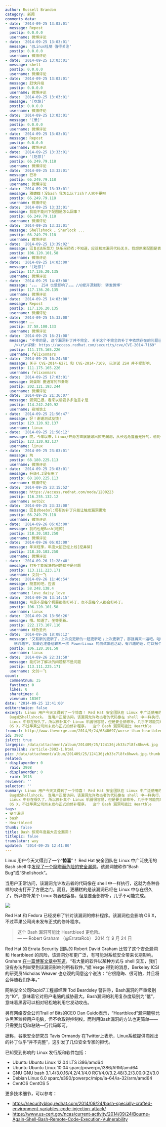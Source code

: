 ```yaml
---
author: Russell Brandom
category: 新闻
comments_data:
- date: '2014-09-25 13:03:01'
  message: Repost
  postip: 0.0.0.0
  username: 微博评论
- date: '2014-09-25 13:03:01'
  message: '@Linux杜朋 值得关注'
  postip: 0.0.0.0
  username: 微博评论
- date: '2014-09-25 13:03:01'
  message: shell
  postip: 0.0.0.0
  username: 微博评论
- date: '2014-09-25 13:03:01'
  message: 赶快升级
  postip: 0.0.0.0
  username: 微博评论
- date: '2014-09-25 13:03:01'
  message: '[吃惊]'
  postip: 0.0.0.0
  username: 微博评论
- date: '2014-09-25 13:03:01'
  message: '[晕]'
  postip: 0.0.0.0
  username: 微博评论
- date: '2014-09-25 13:03:01'
  message: Repost
  postip: 0.0.0.0
  username: 微博评论
- date: '2014-09-25 13:33:01'
  message: '[吃惊]'
  postip: 66.249.79.118
  username: 微博评论
- date: '2014-09-25 13:33:01'
  message: 已补
  postip: 66.249.79.118
  username: 微博评论
- date: '2014-09-25 13:33:01'
  message: 雅蠛蝶！没bash 我怎么玩？zsh？人家不要啦
  postip: 66.249.79.118
  username: 微博评论
- date: '2014-09-25 13:33:01'
  message: 我能不能问下配图是怎么回事？
  postip: 66.249.79.118
  username: 微博评论
- date: '2014-09-25 13:33:01'
  message: Shellshock , Sherlock ...
  postip: 66.249.79.118
  username: 微博评论
- date: '2014-09-25 13:39:02'
  message: 回复@法系菜刀_快乐采药农:不知道，应该和本漏洞代码无关，我想原来配图是表示漏洞是代码上的问题。具体漏洞细节还是得去看 CVE
  postip: 106.120.101.58
  username: 微博评论
- date: '2014-09-25 14:03:00'
  message: '[吃惊]'
  postip: 117.136.20.135
  username: 微博评论
- date: '2014-09-25 14:03:00'
  message: '。。。 ZSH 也受影响了。。。//@爱开源魅影: 转发微博'
  postip: 117.136.20.135
  username: 微博评论
- date: '2014-09-25 14:03:00'
  message: Repost
  postip: 117.136.20.135
  username: 微博评论
- date: '2014-09-25 15:33:00'
  message: ……
  postip: 37.58.100.133
  username: 微博评论
- date: '2014-09-25 16:21:08'
  message: "不幸的是, 这个漏洞补丁并不完全. 关于这个不完全的补丁中依然存在的问题已经发布了漏洞编号 CVE-2014-7169, 目前为止各大发行版均未修复.<br
    />\r\n详情: https://access.redhat.com/security/cve/CVE-2014-7169"
  postip: 111.175.165.226
  username: felixonmars
- date: '2014-09-25 16:24:50'
  message: 关于 CVE-2014-6271 和 CVE-2014-7169, 已测试 ZSH 并不受影响.
  postip: 111.175.165.226
  username: felixonmars
- date: '2014-09-25 17:03:01'
  message: 妈蛋啊 要通宵的节奏啊
  postip: 202.121.193.244
  username: 微博评论
- date: '2014-09-25 21:36:07'
  message: 漏洞已报，看来以后要多多注意才是
  postip: 114.242.249.92
  username: 夜域诡士
- date: '2014-09-25 21:56:47'
  message: 好！谢谢测试反馈！
  postip: 123.120.92.137
  username: linux
- date: '2014-09-25 21:58:12'
  message: 哎，今年以来，Linux/开源方面屡屡爆出惊天漏洞，从长远角度看是好的，说明使用的人多了，也有更多人重视了；但是从短期看，会打击一些人的信心。
  postip: 123.120.92.137
  username: linux
- date: '2014-09-25 23:03:01'
  message: 坑
  postip: 68.180.225.113
  username: 微博评论
- date: '2014-09-25 23:03:01'
  message: 升级4.3没有用了
  postip: 68.180.225.113
  username: 微博评论
- date: '2014-09-25 23:15:52'
  message: https://access.redhat.com/node/1200223
  postip: 116.255.132.12
  username: netb2c
- date: '2014-09-25 23:33:00'
  message: 回复@beebol:现有的补丁只能让触发漏洞更难
  postip: 66.249.79.118
  username: 微博评论
- date: '2014-09-26 06:03:00'
  message: 我的也是Bash[吃惊]
  postip: 218.30.103.250
  username: 微博评论
- date: '2014-09-26 06:03:00'
  message: 年末旺季，年度大招已经上线[挖鼻屎]
  postip: 218.30.103.250
  username: 微博评论
- date: '2014-09-26 11:28:48'
  message: 打补丁能解决的问题都不是问题
  postip: 113.111.223.171
  username: 文剑一飞
- date: '2014-09-26 11:46:54'
  message: 随意的吧，应该
  postip: 58.248.138.4
  username: love_daisy_love
- date: '2014-09-26 13:14:15'
  message: 可是不是每个机器都能打补丁，也不是每个人都会打补丁。
  postip: 106.120.101.58
  username: linux
- date: '2014-09-26 13:56:26'
  message: 哦。知道了。坐等更新。
  postip: 222.173.107.116
  username: 绿色圣光
- date: '2014-09-26 18:08:12'
  message: "又有新的更新了，上次没更新的一起更新吧；上次更新了，那就再来一遍吧。哈哈。<br />\r\n对了话说，你对 IBM 的 PowerLinux
    感兴趣不，我最近准备给联系一次 PowerLinux 的测试体验活动，有兴趣的话，可以报个名。"
  postip: 106.120.101.58
  username: linux
- date: '2014-09-26 22:31:50'
  message: 能打补丁解决的问题都不是问题
  postip: 113.111.225.171
  username: 文剑一飞
count:
  commentnum: 35
  favtimes: 0
  likes: 0
  sharetimes: 8
  viewnum: 18367
date: '2014-09-25 12:41:00'
editorchoice: false
excerpt: Linux 用户今天又得到了一个惊喜！ Red Hat 安全团队在 Linux 中广泛使用的 Bash shell 中发现了一个隐晦而危险的安全漏洞。该漏洞被称作Bash
  Bug或Shellshock。 当用户正常访问，该漏洞允许攻击者的代码像在 shell 中一样执行，这就为各种各样的攻击打开了方便之门。而且，更糟糕的是该漏洞已经在
  Linux 中存在很久了，所以修补某个 Linux 机器很容易，但是要全部修补，几乎不可能完成。  Red Hat 和 Fedora 已经发布了针对该漏洞的修补程序。该漏洞也会影响
  OS X，不过苹果公司尚未发布正式的修补程序。  这个 Bash 漏洞可能比 Heartble
fromurl: http://www.theverge.com/2014/9/24/6840697/worse-than-heartbleed-todays-bash-bug-could-be-breaking-security-for
id: 3902
islctt: true
largepic: /data/attachment/album/201409/25/124136jzh33c7l8fx8hwwk.jpg
permalink: /article-3902-1.html
pic: /data/attachment/album/201409/25/124136jzh33c7l8fx8hwwk.jpg.thumb.jpg
related:
- displayorder: 0
  raid: 3908
- displayorder: 0
  raid: 3918
reviewer: ''
selector: ''
summary: Linux 用户今天又得到了一个惊喜！ Red Hat 安全团队在 Linux 中广泛使用的 Bash shell 中发现了一个隐晦而危险的安全漏洞。该漏洞被称作Bash
  Bug或Shellshock。 当用户正常访问，该漏洞允许攻击者的代码像在 shell 中一样执行，这就为各种各样的攻击打开了方便之门。而且，更糟糕的是该漏洞已经在
  Linux 中存在很久了，所以修补某个 Linux 机器很容易，但是要全部修补，几乎不可能完成。  Red Hat 和 Fedora 已经发布了针对该漏洞的修补程序。该漏洞也会影响
  OS X，不过苹果公司尚未发布正式的修补程序。  这个 Bash 漏洞可能比 Heartble
tags:
- 安全漏洞
- bash
- Heartbleed
thumb: false
title: Bash 惊现年度最大安全漏洞！
titlepic: false
translator: wxy
updated: '2014-09-25 12:41:00'
---
```


Linux 用户今天又得到了一个“**惊喜**”！ Red Hat 安全团队在 Linux 中广泛使用的 Bash shell 中[发现了一个隐晦而危险的安全漏洞](https://securityblog.redhat.com/2014/09/24/bash-specially-crafted-environment-variables-code-injection-attack/)。该漏洞被称作“Bash Bug”或“Shellshock”。


当用户正常访问，该漏洞允许攻击者的代码像在 shell 中一样执行，这就为各种各样的攻击打开了方便之门。而且，更糟糕的是该漏洞已经在 Linux 中存在很久了，所以修补某个 Linux 机器很容易，但是要全部修补，几乎不可能完成。


![](/data/attachment/album/201409/25/124136jzh33c7l8fx8hwwk.jpg)


Red Hat 和 Fedora 已经发布了针对该漏洞的修补程序。该漏洞也会影响 OS X，不过苹果公司尚未发布正式的修补程序。



> 
> 这个 Bash 漏洞可能比 Heartbleed 更危险。  
> — — Robert Graham （@ErrataRob） 2014 年 9 月 24 日
> 
> 
> 


Red Hat 的 Errata Security 团队的 Robert David Graham 比较了这个安全漏洞和 Heartbleed 的风险，该漏洞分布更广泛，有可能对系统安全带来长期影响。Graham [在一篇博客文章中写道](http://blog.erratasec.com/2014/09/bash-bug-as-big-as-heartbleed.html#.VCM29StdXJF)，“有大量的软件以某种方式与 shell 交互，我们没有办法列举受到该漏洞影响的所有软件。”据 Verge 得到的消息，Berkeley ICSI 的研究员Nicholas Weaver 也悲观的同意这个说法：“它很隐晦、很可怕，并且将会伴随我们多年。”


网络安全公司Rapid7工程部经理 Tod Beardsley 警告称，Bash漏洞的严重级别为“10”，意味着它对用户电脑的威胁最大。Bash漏洞的利用复杂度级别为“低”，意味着黑客可以相对轻松地利用它发动攻击。


另有网络安全公司Trail of Bits的CEO Dan Guido表示，“Heartbleed”漏洞能够允许黑客监控用户电脑，但不会取得控制权。而利用Bash漏洞的方法也更简单——只需要剪切和粘贴一行代码即可。


据称，谷歌安全研究员 Tavis Ormandy 在Twitter上表示，Linux系统提供商推出的补丁似乎“并不完整”，这引发了几位安全专家的担忧。


已知受到影响的 Linux 发行版和软件包括：


* Ubuntu Ubuntu Linux 12.04 LTS i386/amd64
* Ubuntu Ubuntu Linux 10.04 sparc/powerpc/i386/ARM/amd64
* GNU GNU bash 3.1.4/3.0.16/4.2/4.1/4.0 RC1/4.0/3.2.48/3.2/3.00.0(2)/3.0
* Debian Linux 6.0 sparc/s390/powerpc/mips/ia-64/ia-32/arm/amd64
* CentOS CentOS 5


更多技术细节，可以参考：


* <https://securityblog.redhat.com/2014/09/24/bash-specially-crafted-environment-variables-code-injection-attack/>
* <https://www.us-cert.gov/ncas/current-activity/2014/09/24/Bourne-Again-Shell-Bash-Remote-Code-Execution-Vulnerability>